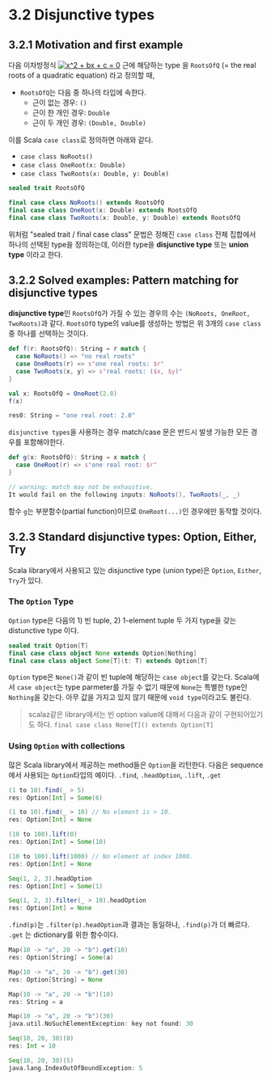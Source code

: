 # 3.2 Disjunctive types

## 3.2.1 Motivation and first example

다음 이차방정식 <a href="https://www.codecogs.com/eqnedit.php?latex=x^2&space;&plus;&space;bx&space;&plus;&space;c&space;=&space;0" target="_blank"><img src="https://latex.codecogs.com/gif.latex?x^2&space;&plus;&space;bx&space;&plus;&space;c&space;=&space;0" title="x^2 + bx + c = 0" /></a> 
근에 해당하는 type 을 `RootsOfQ` (= the real roots of a quadratic equation) 라고 정의할 때,

- `RootsOfQ`는 다음 중 하나의 타입에 속한다.
  - 근이 없는 경우: `()`
  - 근이 한 개인 경우: `Double`
  - 근이 두 개인 경우: `(Double, Double)`

이를 Scala `case class`로 정의하면 아래와 같다.

- `case class NoRoots()`
- `case class OneRoot(x: Double)`
- `case class TwoRoots(x: Double, y: Double)`

```scala
sealed trait RootsOfQ

final case class NoRoots() extends RootsOfQ
final case class OneRoot(x: Double) extends RootsOfQ
final case class TwoRoots(x: Double, y: Double) extends RootsOfQ
```

위처럼 "sealed trait / final case class" 문법은 정해진 `case class` 전체 집합에서 하나의 선택된 type을 정의하는데, 이러한 type을 
**disjunctive type** 또는 **union type** 이라고 한다.

## 3.2.2 Solved examples: Pattern matching for disjunctive types

**disjunctive type**인 `RootsOfQ`가 가질 수 있는 경우의 수는 `(NoRoots, OneRoot, TwoRoots)`과 같다.
`RootsOfQ` type의 value를 생성하는 방법은 위 3개의 `case class`중 하나를 선택하는 것이다. 

```scala
def f(r: RootsOfQ): String = r match {
  case NoRoots() => "no real roots"
  case OneRoots(r) => s"one real roots: $r"
  case TwoRoots(x, y) => s"real roots: ($x, $y)"
}

val x: RootsOfQ = OneRoot(2.0)
f(x)

res0: String = "one real root: 2.0"
```

`disjunctive types`을 사용하는 경우 match/case 문은 반드시 발생 가능한 모든 경우를 포함해야한다. 

```scala
def g(x: RootsOfQ): String = x match {
  case OneRoot(r) => s"one real root: $r"
}

// warning: match may not be exhaustive.
It would fail on the following inputs: NoRoots(), TwoRoots(_, _)
```

함수 `g`는 부분함수(partial function)이므로 `OneRoot(...)`인 경우에만 동작할 것이다.


## 3.2.3 Standard disjunctive types: Option, Either, Try

Scala library에서 사용되고 있는 disjunctive type (union type)은 `Option`, `Either`, `Try`가 있다.

### The `Option` Type
`Option` type은 다음의 1) 빈 tuple, 2) 1-element tuple 두 가지 type을 갖는 distunctive type 이다.  

```scala
sealed trait Option[T]
final case class object None extends Option[Nothing]
final case class object Some[T](t: T) extends Option[T]
```

`Option` type은 `None()`과 같이 빈 tuple에 해당하는 `case object`를 갖는다. Scala에서 `case object`는 type parmeter를
가질 수 없기 때문에 `None`는 특별한 type인 `Nothing`을 갖는다. 아무 값을 가지고 있지 않기 때문에 `void type`이라고도 불린다.

> scalaz같은 library에서는 빈 option value에 대해서 다음과 같이 구현되어있기도 하다.
> `final case class None[T]() extends Option[T]`

### Using `Option` with collections

많은 Scala library에서 제공하는 method들은 `Option`을 리턴한다. 다음은 sequence에서 사용되는 `Option`타입의 예이다.
`.find`, `.headOption`, `.lift`, `.get`

```scala
(1 to 10).find(_ > 5)
res: Option[Int] = Some(6)

(1 to 10).find(_ > 10) // No element is > 10.
res: Option[Int] = None

(10 to 100).lift(0)
res: Option[Int] = Some(10)

(10 to 100).lift(1000) // No element at index 1000.
res: Option[Int] = None

Seq(1, 2, 3).headOption
res: Option[Int] = Some(1)

Seq(1, 2, 3).filter(_ > 10).headOption
res: Option[Int] = None
```

`.find(p)`는 `.filter(p).headOption`과 결과는 동일하나, `.find(p)`가 더 빠르다.
`.get` 는 dictionary를 위한 함수이다.

```scala
Map(10 -> "a", 20 -> "b").get(10)
res: Option[String] = Some(a)

Map(10 -> "a", 20 -> "b").get(30)
res: Option[String] = None

Map(10 -> "a", 20 -> "b")(10)
res: String = a

Map(10 -> "a", 20 -> "b")(30)
java.util.NoSuchElementException: key not found: 30

Seq(10, 20, 30)(0)
res: Int = 10

Seq(10, 20, 30)(5)
java.lang.IndexOutOfBoundException: 5
```
